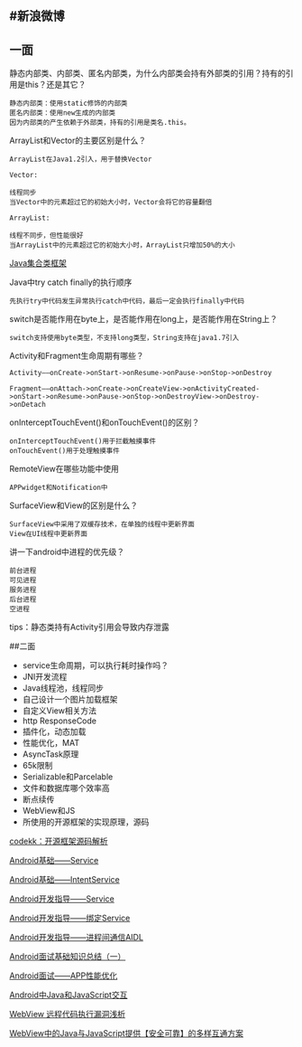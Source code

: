#新浪微博
---
一面
---

静态内部类、内部类、匿名内部类，为什么内部类会持有外部类的引用？持有的引用是this？还是其它？

```
静态内部类：使用static修饰的内部类
匿名内部类：使用new生成的内部类
因为内部类的产生依赖于外部类，持有的引用是类名.this。
```

ArrayList和Vector的主要区别是什么？

```
ArrayList在Java1.2引入，用于替换Vector

Vector:

线程同步
当Vector中的元素超过它的初始大小时，Vector会将它的容量翻倍

ArrayList:

线程不同步，但性能很好
当ArrayList中的元素超过它的初始大小时，ArrayList只增加50%的大小
```

[Java集合类框架](http://yuweiguocn.github.io/2016/01/06/java-collection/)


Java中try catch finally的执行顺序

```
先执行try中代码发生异常执行catch中代码，最后一定会执行finally中代码
```

switch是否能作用在byte上，是否能作用在long上，是否能作用在String上？

```
switch支持使用byte类型，不支持long类型，String支持在java1.7引入
```

Activity和Fragment生命周期有哪些？

```
Activity——onCreate->onStart->onResume->onPause->onStop->onDestroy

Fragment——onAttach->onCreate->onCreateView->onActivityCreated->onStart->onResume->onPause->onStop->onDestroyView->onDestroy->onDetach
```


onInterceptTouchEvent()和onTouchEvent()的区别？

```
onInterceptTouchEvent()用于拦截触摸事件
onTouchEvent()用于处理触摸事件
```

RemoteView在哪些功能中使用

```
APPwidget和Notification中
```

SurfaceView和View的区别是什么？

```
SurfaceView中采用了双缓存技术，在单独的线程中更新界面
View在UI线程中更新界面
```

讲一下android中进程的优先级？

```
前台进程
可见进程
服务进程
后台进程
空进程
```

tips：静态类持有Activity引用会导致内存泄露


##二面

* service生命周期，可以执行耗时操作吗？
* JNI开发流程
* Java线程池，线程同步
* 自己设计一个图片加载框架
* 自定义View相关方法
* http ResponseCode
* 插件化，动态加载
* 性能优化，MAT
* AsyncTask原理
* 65k限制
* Serializable和Parcelable
* 文件和数据库哪个效率高
* 断点续传
* WebView和JS
* 所使用的开源框架的实现原理，源码

[codekk：开源框架源码解析](http://codekk.com/open-source-project-analysis)


[Android基础——Service](http://yuweiguocn.github.io/2016/03/28/android-basic-service/)

[Android基础——IntentService](http://yuweiguocn.github.io/2016/03/31/android-basic-intentservice/)

[Android开发指导——Service](http://yuweiguocn.github.io/2016/04/02/android-guide-service/)

[Android开发指导——绑定Service](http://yuweiguocn.github.io/2016/03/31/android-guide-bound-service/)

[Android开发指导——进程间通信AIDL](http://yuweiguocn.github.io/2016/03/31/android-guide-aidl/)

[Android面试基础知识总结（一）](http://yuweiguocn.github.io/2016/03/26/android-interview-basic-1/)

[Android面试——APP性能优化](http://yuweiguocn.github.io/2016/04/10/android-interview-peformance/)

[Android中Java和JavaScript交互](http://droidyue.com/blog/2014/09/20/interaction-between-java-and-javascript-in-android/)

[WebView 远程代码执行漏洞浅析](http://jaq.alibaba.com/blog.htm?spm=0.0.0.0.oMsDAl&id=48)

[WebView中的Java与JavaScript提供【安全可靠】的多样互通方案](https://github.com/pedant/safe-java-js-webview-bridge)




